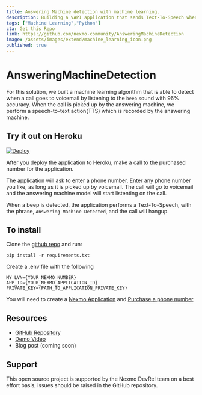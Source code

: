 ```yaml
---
title: Answering Machine detection with machine learning.
description: Building a VAPI application that sends Text-To-Speech when an answering machine is detected.
tags: ["Machine Learning","Python"]
cta: Get this Repo
link: https://github.com/nexmo-community/AnsweringMachineDetection
image: /assets/images/extend/machine_learning_icon.png
published: true
---
```



# AnsweringMachineDetection

For this solution, we built a machine learning algorithm that is able to detect when a call goes to voicemail by listening to the `beep` sound with 96% accuracy. When the call is picked up by the answering machine, we perform a speech-to-text action(TTS) which is recorded by the answering machine.

## Try it out on Heroku
[![Deploy](https://www.herokucdn.com/deploy/button.svg)](https://heroku.com/deploy?template=https://github.com/nexmo-community/AnsweringMachineDetection)

After you deploy the application to Heroku, make a call to the purchased number for the application.

The application will ask to enter a phone number.
Enter any phone number you like, as long as it is picked up by voicemail. The call will go to voicemail and the answering machine model will start listenting on the call.

When a beep is detected, the application performs a Text-To-Speech, with the phrase, `Answering Machine Detected`, and the call will hangup.

## To install
Clone the [github repo](https://github.com/nexmo-community/AnsweringMachineDetection) and run:

`pip install -r requirements.txt`

Create a .env file with the following
```
MY_LVN={YOUR_NEXMO_NUMBER}
APP_ID={YOUR_NEXMO_APPLICATION_ID}
PRIVATE_KEY={PATH_TO_APPLICATION_PRIVATE_KEY}
```

You will need to create a [Nexmo Application](https://developer.nexmo.com/concepts/guides/applications) and [Purchase a phone number](https://developer.nexmo.com/numbers/building-blocks/buy-a-number)

## Resources
* [GitHub Repository](https://github.com/nexmo-community/AnsweringMachineDetection)
* [Demo Video](https://www.youtube.com/watch?v=ZREXmLOtScA)
* Blog post (coming soon)

## Support
This open source project is supported by the Nexmo DevRel team on a best effort basis, issues should be raised in the GitHub repository.
